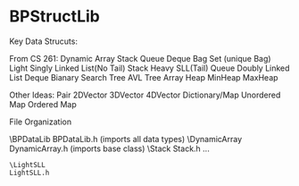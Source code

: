 # BPStructLib

Key Data Strucuts:

From CS 261:
    Dynamic Array
        Stack
        Queue
        Deque
        Bag
        Set (unique Bag)
    Light Singly Linked List(No Tail)
        Stack
    Heavy SLL(Tail)
        Queue
    Doubly Linked List
        Deque
    Bianary Search Tree
        AVL Tree
    Array Heap
        MinHeap
        MaxHeap

Other Ideas:
    Pair
    2DVector
    3DVector
    4DVector
    Dictionary/Map 
        Unordered Map
        Ordered Map
    

File Organization

\BPDataLib
BPDataLib.h (imports all data types)
    \DynamicArray
    DynamicArray.h (imports base class)
        \Stack
        Stack.h 
        ...

    \LightSLL
    LightSLL.h
